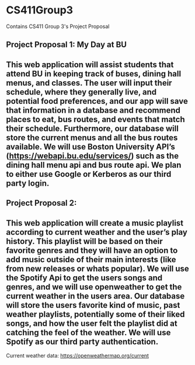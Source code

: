 # CS411Group3
Contains CS411 Group 3's Project Proposal

Project Proposal 1: My Day at BU
---
This web application will assist students that attend BU in keeping track of buses, dining hall menus, and classes. The user will input their schedule, where they generally live, and potential food preferences, and our app will save that information in a database and recommend places to eat, bus routes, and events that match their schedule. Furthermore, our database will store the current menus and all the bus routes available. We will use Boston University API’s (https://webapi.bu.edu/services/) such as the dining hall menu api and bus route api. We plan to either use Google or Kerberos as our third party login.
---

Project Proposal 2: 
---
This web application will create a music playlist according to current weather and the user’s play history. This playlist will be based on their favorite genres and they will have an option to add music outside of their main interests (like from new releases or whats popular). We will use the Spotify Api to get the users songs and genres, and we will use openweather to get the current weather in the users area. Our database will store the users favorite kind of music, past weather playlists, potentially some of their liked songs, and how the user felt the playlist did at catching the feel of the weather. We will use Spotify as our third party authentication.
---
Current weather data: https://openweathermap.org/current

